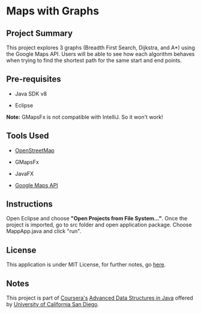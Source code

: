 # Maps with Graphs

## Project Summary 

This project explores 3 graphs (Breadth First Search, Dijkstra, and A*) using the Google Maps API. Users will be able to see how each algorithm behaves when trying to find the shortest path for the same start and end points. 

## Pre-requisites

* Java SDK v8

* Eclipse

**Note:** GMapsFx is not compatible with IntelliJ. So it won't work!

## Tools Used

* [OpenStreetMap](https://www.openstreetmap.org)

* GMapsFx

* JavaFX

* [Google Maps API](https://cloud.google.com/maps-platform/)

## Instructions 

Open Eclipse and choose **"Open Projects from File System..."**. Once the project is imported, go to src folder and open application package. Choose MappApp.java and click "run".

## License

This application is under MIT License, for further notes, go [here](https://github.com/bruno78/maps-with-graphs/blob/master/LICENSE).


## Notes

This project is part of [Coursera's](https://www.coursera.org/) [Advanced Data Structures in Java](https://www.coursera.org/learn/advanced-data-structures) offered by [University of California San Diego](https://ucsd.edu/).